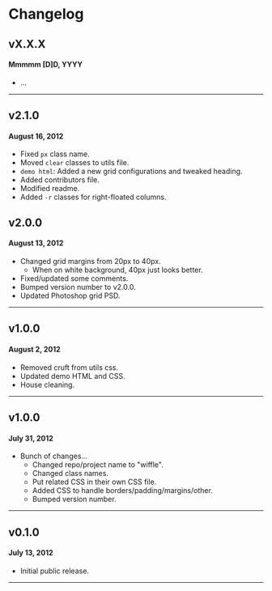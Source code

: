 # Changelog

## vX.X.X
#### Mmmmm [D]D, YYYY

* ...

---

## v2.1.0
#### August 16, 2012

* Fixed `px` class name.
* Moved `clear` classes to utils file.
* `demo html`: Added a new grid configurations and tweaked heading.
* Added contributors file.
* Modified readme.
* Added `-r` classes for right-floated columns. 

## v2.0.0
#### August 13, 2012

* Changed grid margins from 20px to 40px.
    * When on white background, 40px just looks better.
* Fixed/updated some comments.
* Bumped version number to v2.0.0.
* Updated Photoshop grid PSD.

---

## v1.0.0
#### August 2, 2012

* Removed cruft from utils css.
* Updated demo HTML and CSS.
* House cleaning.

---

## v1.0.0
#### July 31, 2012

* Bunch of changes...
    * Changed repo/project name to "wiffle".
    * Changed class names.
    * Put related CSS in their own CSS file.
    * Added CSS to handle borders/padding/margins/other.
    * Bumped version number.

---

## v0.1.0
#### July 13, 2012

* Initial public release.

---